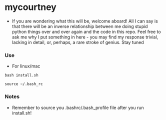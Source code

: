 # mycourtney

- If you are wondering what this will be, welcome aboard! All I can say is that there will be an inverse relationship between me doing stupid python things over and over again and the code in this repo. Feel free to ask me why I put something in here - you may find my response trivial, lacking in detail, or, perhaps, a rare stroke of genius. Stay tuned

### Use
- For linux/mac
```
bash install.sh
```
```
source ~/.bash_rc
```

### Notes
- Remember to source you .bashrc/.bash_profile file after you run install.sh!
